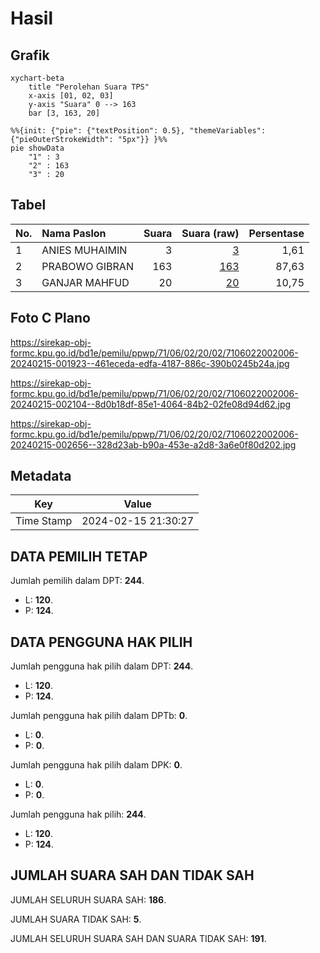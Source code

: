 # Hasil

## Grafik

```mermaid
xychart-beta
    title "Perolehan Suara TPS"
    x-axis [01, 02, 03]
    y-axis "Suara" 0 --> 163
    bar [3, 163, 20]
```

```mermaid
%%{init: {"pie": {"textPosition": 0.5}, "themeVariables": {"pieOuterStrokeWidth": "5px"}} }%%
pie showData
    "1" : 3
    "2" : 163
    "3" : 20
```

## Tabel

| No. | Nama Paslon    | Suara | Suara (raw) | Persentase |
|:--- |:-------------- | -----:| -----------:| ----------:|
| 1   | ANIES MUHAIMIN | 3     | [3][p-1]    | 1,61       |
| 2   | PRABOWO GIBRAN | 163   | [163][p-2]  | 87,63      |
| 3   | GANJAR MAHFUD  | 20    | [20][p-3]   | 10,75      |


[p-1]: https://github.com/gigit-pemilu/pemilu-2024-71-sulawesi-utara/blob/main/pilpres/hitung-suara/sub/71-sulawesi-utara/sub/06-minahasa-utara/sub/02-kauditan/sub/2002-kauditan-i/sub/006-tps/sub/paslon-1.txt
[p-2]: https://github.com/gigit-pemilu/pemilu-2024-71-sulawesi-utara/blob/main/pilpres/hitung-suara/sub/71-sulawesi-utara/sub/06-minahasa-utara/sub/02-kauditan/sub/2002-kauditan-i/sub/006-tps/sub/paslon-2.txt
[p-3]: https://github.com/gigit-pemilu/pemilu-2024-71-sulawesi-utara/blob/main/pilpres/hitung-suara/sub/71-sulawesi-utara/sub/06-minahasa-utara/sub/02-kauditan/sub/2002-kauditan-i/sub/006-tps/sub/paslon-3.txt

## Foto C Plano

https://sirekap-obj-formc.kpu.go.id/bd1e/pemilu/ppwp/71/06/02/20/02/7106022002006-20240215-001923--461eceda-edfa-4187-886c-390b0245b24a.jpg

https://sirekap-obj-formc.kpu.go.id/bd1e/pemilu/ppwp/71/06/02/20/02/7106022002006-20240215-002104--8d0b18df-85e1-4064-84b2-02fe08d94d62.jpg

https://sirekap-obj-formc.kpu.go.id/bd1e/pemilu/ppwp/71/06/02/20/02/7106022002006-20240215-002656--328d23ab-b90a-453e-a2d8-3a6e0f80d202.jpg


## Metadata

| Key        | Value               |
| ---------- | ------------------- |
| Time Stamp | 2024-02-15 21:30:27 |


## DATA PEMILIH TETAP

Jumlah pemilih dalam DPT: **244**.
 * L: **120**.
 * P: **124**.

## DATA PENGGUNA HAK PILIH

Jumlah pengguna hak pilih dalam DPT: **244**.
 * L: **120**.
 * P: **124**.

Jumlah pengguna hak pilih dalam DPTb: **0**.
 * L: **0**.
 * P: **0**.

Jumlah pengguna hak pilih dalam DPK: **0**.
 * L: **0**.
 * P: **0**.

Jumlah pengguna hak pilih: **244**.
 * L: **120**.
 * P: **124**.

## JUMLAH SUARA SAH DAN TIDAK SAH

JUMLAH SELURUH SUARA SAH: **186**.

JUMLAH SUARA TIDAK SAH: **5**.

JUMLAH SELURUH SUARA SAH DAN SUARA TIDAK SAH: **191**.


